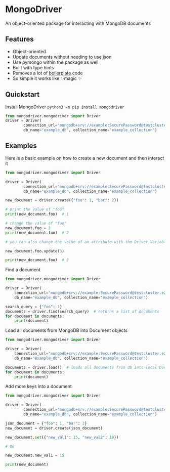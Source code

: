 # MongoDriver

An object-oriented package for interacting with MongoDB documents



Features
--------

* Object-oriented
* Update documents without needing to use json
* Use pymongo within the package as well
* Built with type hints
* Removes a lot of [boilerplate](pymongo_vs_mongodriver/README.md) code 
* So simple it works like ✨magic ✨


Quickstart
----------

Install MongoDriver
`python3 -m pip install mongodriver`

```python
from mongodriver.mongodriver import Driver
driver = Driver(
        connection_url="mongodb+srv://example:SecurePassword@testcluster.e2lhq.mongodb.net/myFirstDatabase?retryWrites=true&w=majority",
        db_name="example_db", collection_name="example_collection")
```
   
Examples
----------
Here is a basic example on how to create a new document and then interact it

```python
from mongodriver.mongodriver import Driver

driver = Driver(
        connection_url="mongodb+srv://example:SecurePassword@testcluster.e2lhq.mongodb.net/myFirstDatabase?retryWrites=true&w=majority",
        db_name="example_db", collection_name="example_collection")

new_document = driver.create({"foo": 1, "bar": 2})

# print the value of "foo"
print(new_document.foo)  # 1

# change the value of "foo"
new_document.foo = 2
print(new_document.foo)  # 2

# you can also change the value of an attribute with the Driver.Variable.update() method

new_document.foo.update(3)

print(new_document.foo)  # 3
```

Find a document
```python
from mongodriver.mongodriver import Driver

driver = Driver(
    connection_url="mongodb+srv://example:SecurePassword@testcluster.e2lhq.mongodb.net/myFirstDatabase?retryWrites=true&w=majority",
    db_name="example_db", collection_name="example_collection")

search_query = {"foo": 1}
documents = driver.find(search_query)  # returns a list of documents
for document in documents:
    print(document)
```

Load all documents from MongoDB into Document objects
```python
from mongodriver.mongodriver import Driver

driver = Driver(
    connection_url="mongodb+srv://example:SecurePassword@testcluster.e2lhq.mongodb.net/myFirstDatabase?retryWrites=true&w=majority",
    db_name="example_db", collection_name="example_collection")

documents = driver.load()  # loads all documents from db into local Document objects
for document in documents:
    print(document)
```

Add more keys into a document
```python
from mongodriver.mongodriver import Driver

driver = Driver(
        connection_url="mongodb+srv://example:SecurePassword@testcluster.e2lhq.mongodb.net/myFirstDatabase?retryWrites=true&w=majority",
        db_name="example_db", collection_name="example_collection")

json_document = {"foo": 1, "bar": 2}
new_document = driver.create(json_document)

new_document.set({"new_val1": 15, "new_val2": 10})

# OR

new_document.new_val1 = 15

print(new_document)

```